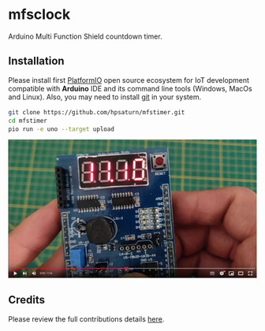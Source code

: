 # mfsclock

Arduino Multi Function Shield countdown timer.

## Installation

Please install first [PlatformIO](http://platformio.org/) open source ecosystem for IoT development compatible with **Arduino** IDE and its command line tools (Windows, MacOs and Linux). Also, you may need to install [git](http://git-scm.com/) in your system.

```bash
git clone https://github.com/hpsaturn/mfstimer.git
cd mfstimer
pio run -e uno --target upload
```

[![Multi Function Shield Library Demo](https://raw.githubusercontent.com/hpsaturn/MultiFuncShield-Library/refs/heads/master/images/mfs_demo_video.jpg)](https://youtu.be/_Wlip01aUAY)

## Credits

Please review the full contributions details [here](https://github.com/hpsaturn/MultiFuncShield-Library?tab=readme-ov-file#credits).
